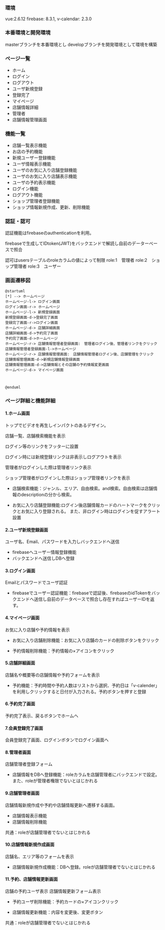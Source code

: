 ### 環境
vue:2.6.12
firebase: 8.3.1,
v-calendar: 2.3.0

### 本番環境と開発環境
masterブランチを本番環境とし
developブランチを開発環境として環境を構築


### ページ一覧
- ホーム
- ログイン
- ログアウト
- ユーザ新規登録
- 登録完了
- マイページ
- 店舗情報詳細
- 管理者
- 店舗情報管理画面 　

### 機能一覧
- 店舗一覧表示機能
- お店の予約機能　
- 新規ユーザー登録機能
- ユーザ情報表示機能
- ユーザのお気に入り店舗登録機能
- ユーザのお気に入り店舗表示機能
- ユーザの予約表示機能
- ログイン機能
- ログアウト機能
- ショップ管理者登録機能
- ショップ情報新規作成、更新、削除機能

### 認証・認可
認証機能はfirebaseのauthenticationを利用。

firebaseで生成してIDtoken(JWT)をバックエンドで解読し自前のデーターベースで照合

認可はusersテーブルのroleカラムの値によって制限
role:1　管理者
role:2　ショップ管理者
role:3　ユーザー

### 画面遷移図

```plantuml
@startuml
[*] --> ホームページ
ホームページ-l-> ログイン画面
ログイン画面-r-> ホームページ
ホームページ-l-> 新規登録画面
新規登録画面-d->登録完了画面
登録完了画面-r->ログイン画面
ホームページ-d-> 店舗詳細画面
店舗詳細画面-d->予約完了画面
予約完了画面-d->ホームページ
ホームページ-r-> 店舗情報管理者登録画面:　管理者ログイン後、管理者リンクをクリック
店舗情報管理者登録画面-l->ホームページ
ホームページ-r-> 店舗情報管理画面:　店舗情報管理者ログイン後、店舗管理をクリック
店舗情報管理画面-d->新規店舗情報登録画面
店舗情報管理画面-d->店舗情報とその店舗の予約情報変更画面
ホームページ-d-> マイページ画面



@enduml
```


### ページ詳細と機能詳細
#### 1.ホーム画面
トップでビデオを再生しインパクトのあるデザイン。

店舗一覧、店舗検索機能を表示

ログイン等のリンクをフッターに設置

ログイン時には新規登録リンクは非表示しログアウトを表示

管理者がログインした際は管理者リンク表示

ショップ管理者がログインした際はショップ管理者リンクを表示


- 店舗検索機能：ジャンル、エリア、自由検索。and検索。自由検索は店舗情報のdescriptionの分から検索。

- お気に入り店舗登録機能:ログイン後店舗情報カードのハートマークをクリックとお気に入り登録される。
また、非ログイン時はログインを促すアラート設置

#### 2.ユーザ新規登録画面
ユーザ名、Email、パスワードを入力しバックエンドへ送信

- firebaseへユーザー情報登録機能
- バックエンドへ送信しDBへ登録

#### 3.ログイン画面
Emailとパスワードでユーザ認証

- firebaseでユーザー認証機能：firebaseで認証後、firebaseのidTokenをバックエンドへ送信し自前のデータベースで照合し存在すればユーザーIDを返す。

#### 4.マイページ画面
お気に入り店舗や予約情報を表示

- お気に入り店舗削除機能：お気に入り店舗のカードの削除ボタンをクリック

- 予約情報削除機能：予約情報の×アイコンをクリック

#### 5.店舗詳細画面
店舗名や概要等の店舗情報や予約フォームを表示

- 予約機能：予約時間や予約人数はリストから選択、予約日は「v-calender」を利用しクリックすると日付が入力される。予約ボタンを押すと登録

#### 6.予約完了画面
予約完了表示、戻るボタンでホームへ

#### 7.会員登録完了画面
会員登録完了画面、ログインボタンでログイン画面へ

#### 8.管理者画面
店舗管理者登録フォーム

- 店舗情報をDBへ登録機能：roleカラムを店舗管理者にバックエンドで設定。また、roleが管理者権限でないとはじかれる

#### 9.店舗管理者画面
店舗情報新規作成や予約や店舗情報更新へ遷移する画面。

- 店舗情報表示機能
- 店舗情報削除機能

共通：roleが店舗管理者でないとはじかれる

#### 10.店舗情報新規作成画面
店舗名、エリア等のフォームを表示

- 店舗情報新規作成機能：DBへ登録。roleが店舗管理者でないとはじかれる

#### 11.予約、店舗情報更新画面
店舗の予約ユーザ表示 
店舗情報更新フォーム表示

- 予約ユーザ削除機能：予約カードの×アイコンクリック

- 店舗情報更新機能：内容を変更後、変更ボタン

共通：roleが店舗管理者でないとはじかれる




 



